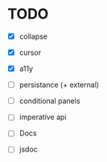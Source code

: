 # TODO

- [x] collapse
- [x] cursor
- [x] a11y

- [ ] persistance (+ external)
- [ ] conditional panels
- [ ] imperative api
- [ ] Docs
- [ ] jsdoc
